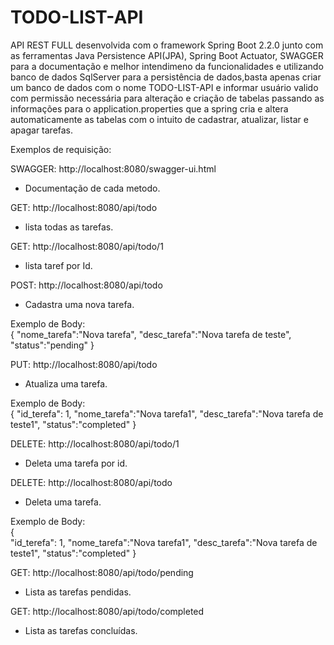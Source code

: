 # TODO-LIST-API

API REST FULL desenvolvida com o framework Spring Boot 2.2.0 junto com as ferramentas Java Persistence API(JPA), Spring Boot Actuator, SWAGGER para a documentação e melhor intendimeno da funcionalidades e utilizando banco de dados SqlServer para a persistência de dados,basta apenas criar um banco de dados com o nome TODO-LIST-API e informar usuário valido com permissão necessária para alteração e criação de tabelas passando as informações para o application.properties que a spring cria e altera automaticamente as tabelas com o intuito de cadastrar, atualizar, listar e apagar tarefas.

Exemplos de requisição:

SWAGGER: http://localhost:8080/swagger-ui.html
  - Documentação de cada metodo.

GET: http://localhost:8080/api/todo
 - lista todas as tarefas.
 
GET: http://localhost:8080/api/todo/1
 - lista taref por Id.
 
POST: http://localhost:8080/api/todo
 - Cadastra uma nova tarefa.
  
  Exemplo de Body:  
   {
      "nome_tarefa":"Nova tarefa",
      "desc_tarefa":"Nova tarefa de teste",
      "status":"pending"
   }
 
  
PUT: http://localhost:8080/api/todo
 - Atualiza uma tarefa.
  
  Exemplo de Body:  
   {
      "id_terefa": 1,
      "nome_tarefa":"Nova tarefa1",
      "desc_tarefa":"Nova tarefa de teste1",
      "status":"completed"
    }
 
 DELETE: http://localhost:8080/api/todo/1
  - Deleta uma tarefa por id.
  
 DELETE: http://localhost:8080/api/todo
  - Deleta uma tarefa. 
 
  Exemplo de Body:  
   {  
      "id_terefa": 1,
      "nome_tarefa":"Nova tarefa1",
      "desc_tarefa":"Nova tarefa de teste1",
      "status":"completed"
    }
  
 GET: http://localhost:8080/api/todo/pending
   - Lista as tarefas pendidas.
   
 GET: http://localhost:8080/api/todo/completed
   - Lista as tarefas concluídas.
